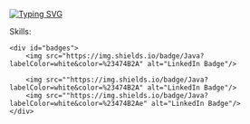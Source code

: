 [![Typing SVG](https://readme-typing-svg.demolab.com?font=Source+Code+Pro&size=32&pause=5&color=595E35&random=false&width=436&lines=Alexandr+Pyatunin+;Java-developer)](https://git.io/typing-svg)

Skills:

```
<div id="badges">
    <img src="https://img.shields.io/badge/Java?labelColor=white&color=%23474B2A" alt="LinkedIn Badge"/>

    <img src=""https://img.shields.io/badge/Java?labelColor=white&color=%23474B2A" alt="LinkedIn Badge"/>
    <img src=""https://img.shields.io/badge/Java?labelColor=white&color=%23474B2Ae" alt="LinkedIn Badge"/>
</div>
```

